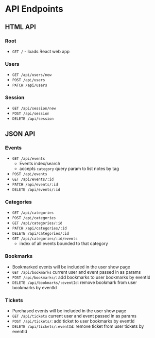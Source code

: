 # API Endpoints

## HTML API

### Root

- `GET /` - loads React web app

### Users

- `GET /api/users/new`
- `POST /api/users`
- `PATCH /api/users`

### Session

- `GET /api/session/new`
- `POST /api/session`
- `DELETE /api/session`

## JSON API

### Events

- `GET /api/events`
  - Events index/search
  - accepts `category` query param to list notes by tag
- `POST /api/events`
- `GET /api/events/:id`
- `PATCH /api/events/:id`
- `DELETE /api/events/:id`

### Categories

- `GET /api/categories`
- `POST /api/categories`
- `GET /api/categories/:id`
- `PATCH /api/categories/:id`
- `DELETE /api/categories/:id`
- `GET /api/categories/:id/events`
  - index of all events bounded to that category

### Bookmarks

- Bookmarked events will be included in the user show page
- `GET /api/bookmarks` current user and event passed in as params
- `POST /api/bookmarks/`: add bookmarks to user bookmarks by eventId
- `DELETE /api/bookmarks/:eventId`: remove bookmark from user bookmarks by eventId


### Tickets
- Purchased events will be included in the user show page
- `GET /api/tickets` current user and event passed in as params
- `POST /api/tickets/`: add ticket to user bookmarks by eventId
- `DELETE /api/tickets/:eventId`: remove ticket from user tickets by eventId
